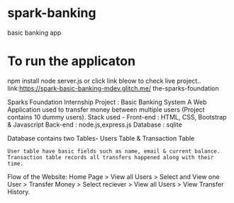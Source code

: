 # spark-banking
 basic banking app
 # To run the applicaton
 
  npm install
  node server.js
   or click link bleow to check live project..
   link:https://spark-basic-banking-mdev.glitch.me/
the-sparks-foundation

Sparks Foundation Internship Project : Basic Banking System
A Web Application used to transfer money between multiple users (Project contains 10 dummy users). 
Stack used - Front-end : HTML, CSS, Bootstrap & Javascript Back-end : node.js,express.js
Database : sqlite

Database contains two Tables- Users Table & Transaction Table

    User table have basic fields such as name, email & current balance.
    Transaction table records all transfers happened along with their time.

Flow of the Website: Home Page > View all Users > Select and View one User > Transfer Money > Select reciever > View all Users > View Transfer History.
